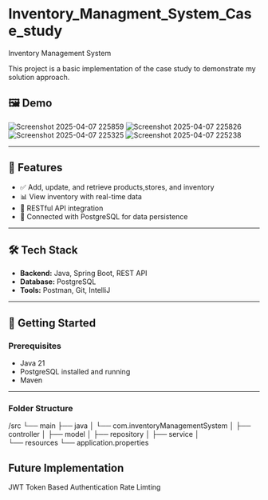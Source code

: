 # Inventory_Managment_System_Case_study


Inventory Management System

This project is a basic implementation of the case study to demonstrate my solution approach.

## 🖼️ Demo

![Screenshot 2025-04-07 225859](https://github.com/user-attachments/assets/3e63f692-6564-4223-bbd2-7368c1b9325c)
![Screenshot 2025-04-07 225826](https://github.com/user-attachments/assets/c4595fd8-36cf-4a40-9518-9c68fd98adb2)
![Screenshot 2025-04-07 225325](https://github.com/user-attachments/assets/046709f0-87b4-4ada-9c37-d14f1bd6927f)
![Screenshot 2025-04-07 225238](https://github.com/user-attachments/assets/fe91fa7c-6a91-4135-847b-7024918b5834)





---


## 🔧 Features

- ✅ Add, update, and retrieve products,stores, and inventory
- 📊 View inventory with real-time data
- 🧾 RESTful API integration
- 💾 Connected with PostgreSQL for data persistence

---

## 🛠️ Tech Stack

- **Backend:** Java, Spring Boot, REST API
- **Database:** PostgreSQL
- **Tools:** Postman, Git, IntelliJ

---

## 🚀 Getting Started

### Prerequisites

- Java 21
- PostgreSQL installed and running
- Maven

---

### Folder Structure

/src
  └── main
      ├── java
      │   └── com.inventoryManagementSystem
      │       ├── controller
      │       ├── model
      │       ├── repository
      │       ├── service
      │    
      └── resources
          └── application.properties

## Future Implementation 

JWT Token Based Authentication
Rate Limting

